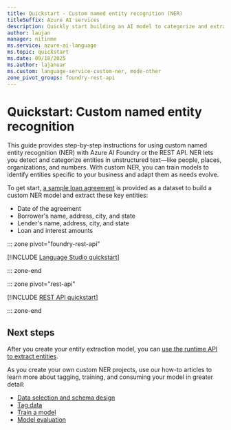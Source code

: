 ```yaml
---
title: Quickstart - Custom named entity recognition (NER)
titleSuffix: Azure AI services
description: Quickly start building an AI model to categorize and extract information from unstructured text.
author: laujan
manager: nitinme
ms.service: azure-ai-language
ms.topic: quickstart
ms.date: 09/18/2025
ms.author: lajanuar
ms.custom: language-service-custom-ner, mode-other
zone_pivot_groups: foundry-rest-api
---
```


# Quickstart: Custom named entity recognition

This guide provides step-by-step instructions for using custom named entity recognition (NER) with Azure AI Foundry or the REST API. NER lets you detect and categorize entities in unstructured text—like people, places, organizations, and numbers. With custom NER, you can train models to identify entities specific to your business and adapt them as needs evolve.

To get start, [a sample loan agreement](https://go.microsoft.com/fwlink/?linkid=2175226) is provided as a dataset to build a custom NER model and extract these key entities:

*    Date of the agreement
*    Borrower's name, address, city, and state
*    Lender's name, address, city, and state
*    Loan and interest amounts



::: zone pivot="foundry-rest-api"

[!INCLUDE [Language Studio quickstart](includes/quickstarts/language-studio.md)]

::: zone-end

::: zone pivot="rest-api"

[!INCLUDE [REST API quickstart](includes/quickstarts/rest-api.md)]

::: zone-end

## Next steps

After you create your entity extraction model, you can [use the runtime API to extract entities](how-to/call-api.md).

As you create your own custom NER projects, use our how-to articles to learn more about tagging, training, and consuming your model in greater detail:

* [Data selection and schema design](how-to/design-schema.md)
* [Tag data](how-to/tag-data.md)
* [Train a model](how-to/train-model.md)
* [Model evaluation](how-to/view-model-evaluation.md)
